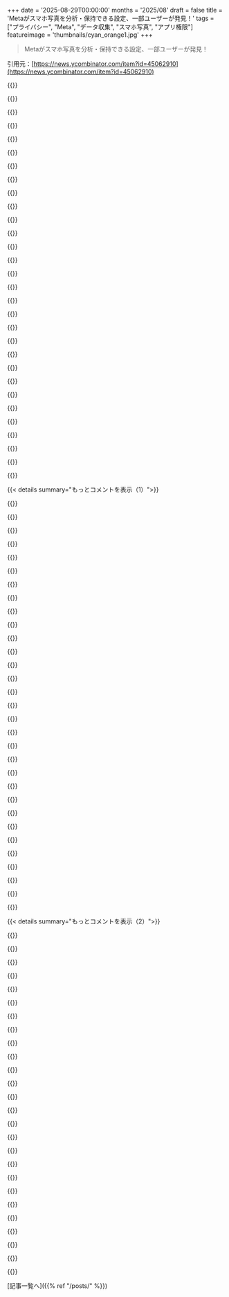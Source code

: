 +++
date = '2025-08-29T00:00:00'
months = '2025/08'
draft = false
title = 'Metaがスマホ写真を分析・保持できる設定、一部ユーザーが発見！'
tags = ["プライバシー", "Meta", "データ収集", "スマホ写真", "アプリ権限"]
featureimage = 'thumbnails/cyan_orange1.jpg'
+++

> Metaがスマホ写真を分析・保持できる設定、一部ユーザーが発見！

引用元：[https://news.ycombinator.com/item?id=45062910](https://news.ycombinator.com/item?id=45062910)




{{<matomeQuote body="Appleは、どの写真や動画にアプリがアクセスしたかの監査ログをユーザーに提供すべきだよ。リストは長くなるかもだけど、疑念を解消できるし、信頼できるデベロッパーには、ユーザーが予期しないことをしないように大きなプレッシャーになるはずだよ。" userName="nomilk" createdAt="2025/08/29 12:37:58" color="#785bff">}}




{{<matomeQuote body="なんでアプリが僕の全写真にアクセスする必要があるのか、マジで理解できないんだよね。（ごく一部の例外を除いて）アプリはシステムフォトピッカーで選んだ写真だけアクセスすべきでしょ。全カメラロールにアクセスするなんて必要ないよ。<br>限定アクセスは一部実装されてるけど、UIが分かりにくいし、なんでこれがデフォルトじゃないのか不思議だね。Google PhotosとかNextcloud、Immichみたいなアプリだけがフルアクセス必要で、他は文句言うな！" userName="AndroTux" createdAt="2025/08/29 13:55:26" color="#38d3d3">}}




{{<matomeQuote body="iOSには、あなたが説明してるような機能がすでにあるし、特定の写真だけを共有するように促してるよ。<br>僕が唯一要望したいのは、アプリの権限をアルバム単位で設定できるようになること。現状だと個々の写真を選ぶのがすごく手間なんだ。" userName="jamwil" createdAt="2025/08/29 14:08:49" color="#ff5733">}}




{{<matomeQuote body="残念だけど、違うよ。アプリがアクセスできる写真を選ぶことはできるけど、新しい写真を追加するたびにタップが多すぎて、誰もそんなに使わないんじゃないかな。僕が何か見落としてる？" userName="privatelypublic" createdAt="2025/08/29 14:11:48" color="">}}




{{<matomeQuote body="iPhoneなら、アプリがアクセスできる写真を自分で選べるんだよ。" userName="wslh" createdAt="2025/08/29 13:02:02" color="">}}




{{<matomeQuote body="iOSのコピペ機能は活用されてないけど、本当は便利だよ。最近はアプリがシステムフォトピッカーを使わないなら、Photosアプリで写真をコピーして貼り付けてるんだ。Photosアプリから位置情報を削除できるのがメリットだし、Metaphoみたいなアプリを使えば、共有シートから全メタデータを削除してからコピーできるよ。WeChatみたいに独自のピッカーにこだわるアプリは、コピペで対応だね。" userName="kccqzy" createdAt="2025/08/29 14:57:00" color="#785bff">}}




{{<matomeQuote body="いや、彼ら（そして僕も）が望んでるのは、ウェブブラウザのファイルアップロードみたいに、事前に許可を求めずに使えるようにすることだよ。だって、おかしいでしょ？<br>オンラインでファイルをアップロードするたびに、まずそのウェブサイトに画像へのアクセスを許可して、それから通常のファイルアップロードメニューで画像を選ぶって、そんなUXを彼らは文句言ってるんだよ。" userName="hombre_fatal" createdAt="2025/08/29 14:37:55" color="#785bff">}}




{{<matomeQuote body="Appleはフォトピッカーウィジェットに「メタデータ削除」オプションを直接追加すべきだね。彼らのプライバシーマーケティングとも相性バッチリだよ。" userName="const_cast" createdAt="2025/08/29 15:20:58" color="#45d325">}}




{{<matomeQuote body="＞アプリが僕の全写真にアクセスする必要があるのか、マジで理解できないんだよね。<br>＞全カメラロールにアクセスするなんて必要ないよ。<br>これって、Google Photosみたいなアプリや他のApple純正Photosアプリの代替品は、そもそも存在しちゃいけないってこと？僕の理解が合ってるか教えてくれる？" userName="diggan" createdAt="2025/08/29 14:06:55" color="">}}




{{<matomeQuote body="ああ、位置情報でもやってるよね。アプリが常にカメラロールにアクセスしてるなら警告すべきだよ。" userName="h1fra" createdAt="2025/08/29 13:20:01" color="">}}




{{<matomeQuote body="それ、まさにOPが求めてたことじゃん。アプリがカメラロール全体を見られないように、システムピッカーを使ってアクセスできる写真を選びたいってことね。" userName="jamwil" createdAt="2025/08/29 14:16:16" color="">}}




{{<matomeQuote body="iOSには数年前からプライベートな写真ピッカーがあるよ。アプリ内で写真を選ぶだけで、全写真へのアクセスは与えないんだ。でもWhatsAppは使ってないし、Appleもそれを問題にしてない。Signalみたいなアプリは使ってるけどね。一体どうなってんの？" userName="signal11" createdAt="2025/08/29 17:43:50" color="#45d325">}}




{{<matomeQuote body="事前に設定する必要なんてないよ。写真を追加する時、システムピッカーで写真を選んで、アクセス許可したいものを選べば終わり。メニューを開いたり設定したりする必要は一切ない。これ以外のUXはアプリ開発者が独自に実装してるんだ。iOSはまさに君が言った通りに動くよ。" userName="Zanfa" createdAt="2025/08/29 14:56:20" color="#ff33a1">}}




{{<matomeQuote body="すごく面倒くさいよ。二重のピッカーが出てくるからね。まずネイティブのダイアログでアプリにアクセスさせる写真を選んで、それからまたWhatsAppのピッカーで写真を選び直すんだ。すごく変な感じだよ。" userName="noname120" createdAt="2025/08/29 13:45:05" color="#38d3d3">}}




{{<matomeQuote body="親コメント、編集した？だって君の返信、彼が言ったことのいくつかを完全に無視してるように見えるんだけど。" userName="bbarnett" createdAt="2025/08/29 14:09:53" color="">}}




{{<matomeQuote body="君は苦情を理解してないか、あるいは無自覚にフルアクセスをオンにしてるね。WhatsAppみたいなアプリを「アクセスなし」か「限定アクセス」に設定してみて。チャットに写真をアップロードしようとすると、まず「管理」→「写真を追加」→「写真を選択」って操作が必要になるんだ。一回の操作で許可とアップロードができるはずなのに、現状はすごく面倒だからみんなフルアクセスにしちゃうんだよ。一度きりのアップロードなのに、このUXは意味ないよね。" userName="hombre_fatal" createdAt="2025/08/29 18:12:11" color="#38d3d3">}}




{{<matomeQuote body="違うよ。俺はアプリが今アクセスできる写真を選びたいんだ。新しい写真をアップロードするたびに選択をやり直したくない。ブラウザみたいにアップロードボタンが欲しいんだよ。「写真を追加」をクリックしてシステムダイアログが開いて、写真を選んだらそれがアプリに送られる。なぜかAppleはそれを台無しにしちゃったんだ。" userName="AndroTux" createdAt="2025/08/29 14:26:57" color="#38d3d3">}}




{{<matomeQuote body="今もコメントは俺が書いた時と同じだよ。「アプリが全写真にアクセスする必要が全くない」とか「Google PhotosやNextcloud、Immichのようなアプリだけがフルアクセスを必要とする」って。でもそれだと、そんなアプリは存在すべきじゃないって言ってるように聞こえるんだけど？" userName="diggan" createdAt="2025/08/29 14:14:49" color="">}}




{{<matomeQuote body="写真リールを操作するアプリは多く、APIや許可は必要だよね。でも、本来必要ないのに写真アクセスを要求するアプリも多い。これはAppleの問題だよ。彼らの選択的アクセスはパッチ当てで、ユーザーには不便だ。俺のアプリでも、写真の保存や読み込みといった基本的な機能で全許可が必要になるんだ。Appleには、ブラックボックスとしてデータを送れるウィジェットが欲しいな。現状の警告は煩わしいし、WhatsAppが同じ許可でライブラリ全体をスキャンできるのはおかしいよ。" userName="blululu" createdAt="2025/08/29 14:36:19" color="#ff5733">}}




{{<matomeQuote body="Appleがプライバシーを保護する写真ピッカーをOSに組み込んで、アプリにはそれを使わせるべきだよ。アプリにカメラロールへの直接アクセスを許すのは良くないね。" userName="trinix912" createdAt="2025/08/29 13:50:49" color="#45d325">}}




{{<matomeQuote body="OSピッカーはデフォルトで位置情報やキャプションを削除してるよ。左下のスイッチアイコンで設定できるんだ。" userName="lights0123" createdAt="2025/08/29 17:09:50" color="">}}




{{<matomeQuote body="アプリがシステムの写真ピッカーを使えば、写真への許可は必要ないんだよ。「限定アクセス」モードでもね。これは2021年から利用可能だから、アプリ開発者が更新しないのは言い訳にならないね。<br>https://developer.apple.com/documentation/photokit/selecting..." userName="zimpenfish" createdAt="2025/08/29 15:25:29" color="#38d3d3">}}




{{<matomeQuote body="WhatsAppのUXはOSの制限じゃなくて、Metaによる「ダークパターン」だよ。Signalだと、写真追加でシステムピッカーが出て、ギャラリーから選べるし、全部アクセスしなくてもちゃんと写真が送れるんだ。AppleじゃなくてMetaに文句言うべきだね。" userName="Zanfa" createdAt="2025/08/29 18:43:39" color="#785bff">}}




{{<matomeQuote body="「localization」って、アプリを別の言語に翻訳することだよね？ローカルネットワークのスキャン許可のこと言ってるの？" userName="pimlottc" createdAt="2025/08/29 13:42:28" color="">}}




{{<matomeQuote body="アプリにずっと許可を与え続けるのはダメだよ。管理も面倒だし。セキュアなクリップボードを使って、アプリが一度だけ読み取れるようにすべきだね。" userName="moi2388" createdAt="2025/08/29 14:18:03" color="#ff5733">}}




{{<matomeQuote body="全てのメタデータ、例えばカメラのメーカーやモデル、ISO、絞り値なんかが剥ぎ取られるわけじゃないよ。" userName="kccqzy" createdAt="2025/08/29 18:03:28" color="">}}




{{<matomeQuote body="iOSはアプリが写真ライブラリに完全アクセスしてる場合、しばらく前から警告を出してるよ。例えばWhatsAppの場合、「WhatsAppは6ヶ月間、あなたの写真ライブラリ全体にアクセスできました。フルアクセスを許可し続けますか？」ってね。<br>スクリーンショット: https://macreports.com/app-has-been-able-to-access-your-enti..." userName="merelysounds" createdAt="2025/08/29 13:25:24" color="#ff5733">}}




{{<matomeQuote body="Canonのカメラアプリが、写真をPhoto Rollに追加するだけなのに、今じゃフルアクセスを求めるようになったんだ。外部カメラがただ写真を追加したいだけなのに、全部の写真にアクセスできる許可が必要って、おかしいよね。" userName="m463" createdAt="2025/08/29 18:30:25" color="#45d325">}}




{{<matomeQuote body="彼らは「Google Photosみたいなアプリだけが、カメラロールにフルアクセスする必要がある」って言ってるじゃん。アプリ自体が存在すべきじゃない、とは言ってないよ。" userName="hdgvhicv" createdAt="2025/08/29 14:22:13" color="">}}




{{<matomeQuote body="Appleもアプリが限定的な写真/連絡先リストを知るのをやめるべきだね。Telegramみたいにダミーの連絡先だけだと動かないし、他のしつこいアプリも写真を使うたびに全面アクセスを要求してくる。<br>もっとひどいのは、AppleがFacebook/TikTok/Tinderなんかの多くのアプリにiCloud Keychain APIを使わせて、アプリ再インストールやデバイスリセット後も追跡できる見えない情報を保存させていること。これ、ユーザーには何が保存されてるか見えないし、手動で削除する方法もないんだ。Facebookなどに連絡するしかないんだけど、彼らが全部削除したって確信も持てないしね。この件は何度か文句言ったけど、みんな何とも思わないみたいだよ（たぶんこのAPIを悪用してる他の人たちは、この問題を隠しておきたいんだろうね）。" userName="Razengan" createdAt="2025/08/29 14:43:39" color="#38d3d3">}}




{{< details summary="もっとコメントを表示（1）">}}

{{<matomeQuote body="うん、Signalは君が言ってる通り機能するのを確かめたよ。僕が挙げたWhatsApp、Reddit、Twitter、DiscordのUXよりも「Private Access to Photos」っていう別のAPIがあるみたいだね。もしアプリがそのAPIにオプトインする方がユーザーにとって良いってことなら、Appleも責められるべきってことで意見が合うかな。" userName="hombre_fatal" createdAt="2025/08/29 20:07:34" color="">}}




{{<matomeQuote body="これ、関係あるかもね。<br>”Facebook patent uses image recognition to scan your personal photos for brands” https://www.fastcompany.com/90333067/creepy-facebook-patent-...<br>あと”faulty pixels, lens scratches, other ‘camera artifacts’ and metadata within the image would be used to associate Facebook users with particular images. ” https://www.imaging-resource.com/news/2015/09/18/facebook-wa...って話もあるよ。" userName="mtmail" createdAt="2025/08/29 12:38:01" color="#45d325">}}




{{<matomeQuote body="Metaで働いてる人たちは基本的にかなりのテック通だけど、一般人はそうじゃないよね。Metaはめちゃくちゃ金持ち企業で、従業員も高給をもらってる。<br>じゃあ、いつこの搾取的な行動は犯罪になるんだろう？そして、もし犯罪じゃないなら、どうすればそうなるの？<br>もしMetaで働いていて、自分が道徳的な人間だと思うなら、仕事を辞めるべきだよ。この世にはお金よりも大切なことがあるんだ。もっと良い世界を作る手伝いをしてほしい。Mark Zuckerbergが地球をぶっ壊すのを手伝わなくても、快適な生活は送れるし、大金持ちになる夢だって叶えられるよ。" userName="Gud" createdAt="2025/08/29 16:51:08" color="#ff5c5c">}}




{{<matomeQuote body="ちょうどサンフランシスコの彼らのオフィスに行ってきたんだ。キャンパス内だけで10以上のレストランから選べる無料の朝食、昼食、夕食があるんだって。有料のランドリーサービスもあって、服を預けて後で受け取れるらしい。Facebookの理髪店はもうないみたいだけどね。黒人、白人、ヒスパニック、インド系など、あらゆるバックグラウンドの人がいたよ。<br>サンフランシスコの高い生活費はさておき、彼らは高額な給料に加えてこれだけの豪華な設備を利用してる。本当に彼らが、自分たちより劣る人々を助けるためにこれら全部を諦めると思う？一部はそうするかもしれないけど、この贅沢な生活のどれくらいを諦めるかな？リベラルを自称する人たちでさえ、どれくらい手放せるかな？" userName="superblas" createdAt="2025/08/30 15:26:29" color="#38d3d3">}}




{{<matomeQuote body="たとえ犯罪にしても、法律は遡って適用されないし（されるべきでもないし）ね。これだけは言っておくよ。" userName="Jigsy" createdAt="2025/08/30 17:39:02" color="">}}




{{<matomeQuote body="Metaは断トツで最も恥知らずで無神経なテック大手だよ。彼らは積極的に最も道徳的に堕落した開発者を探し出してるに違いないね。これらの実装について議論してる会議では、彼らがどれだけ狡猾かを笑い合ってるんだろうなって想像するしかないよ。" userName="Workaccount2" createdAt="2025/08/29 14:15:30" color="">}}




{{<matomeQuote body="開発者たちはちゃんとした給料をもらってるから、それを失うと、たぶん高価な車や家の支払いが滞っちゃうんだろうね。だから、言われた通りにして文句は言わないんだよ。" userName="seanw444" createdAt="2025/08/29 16:15:36" color="">}}




{{<matomeQuote body="Metaが今の姿になる前に参加して、そうなり始めた頃に辞めた者として言うけど、Metaは他のどこよりも50%も多く給料を払って才能ある人材を引き付けてるんだ。一度それに慣れちゃうと、辞めるのは本当に難しいよ。" userName="kridsdale1" createdAt="2025/08/29 16:51:28" color="#38d3d3">}}




{{<matomeQuote body="Facebookは最初、セクハラサイトとして始まったことを思い出してほしいね。" userName="PhantomHour" createdAt="2025/08/29 18:52:03" color="">}}




{{<matomeQuote body="ハンナ・アーレントはアイヒマン裁判の報道で『悪の凡庸さ』を主張したけど、Facebookを使う人が悪意を持っているわけじゃないと思う。Facebookが目標達成のために、考えることを放棄させるほど高額な報酬を払ってるだけなんじゃないかな。" userName="touristtam" createdAt="2025/08/30 21:23:58" color="#ff33a1">}}




{{<matomeQuote body="Appleのプライバシー設定でFacebookに写真へのアクセスを制限すれば、これは問題にならないはずだよ。どんなアプリにも写真へのフルアクセスは絶対に許可しないことを強くおすすめするね。" userName="cj" createdAt="2025/08/29 12:17:44" color="#45d325">}}




{{<matomeQuote body="Appleは写真選択のUIを改善すべきだよ。スクロールして同じ写真を二度選ぶのはすごく面倒くさいからね。" userName="gessha" createdAt="2025/08/29 12:58:46" color="">}}




{{<matomeQuote body="同感だよ。承認済み写真にも追加承認時にも検索オプションが絶対必要だね。よく写真アプリに入って写真を見つけて、おおよその位置を覚えてスクロールしまくるから、ほんと迷惑で面倒くさいよ。" userName="Clent" createdAt="2025/08/29 13:17:14" color="#ff33a1">}}




{{<matomeQuote body="僕が本当に欲しいのは、Facebook、Instagram、Slackとかのために特別な写真アルバムを作って、そこに入れた写真だけに自動でアクセスできるようにすることだよ。" userName="jkubicek" createdAt="2025/08/29 14:19:00" color="#ff5733">}}




{{<matomeQuote body="ChatGPTだと写真アイコンをクリックしたらシステムの写真ピッカーが使えるから、たぶんMetaは意図的にそれを実装してないんだと思うね。" userName="subarctic" createdAt="2025/08/29 16:09:23" color="#ff5c5c">}}




{{<matomeQuote body="信頼できるアプリでもこれはやるべきだよ。権限の問題は、サードパーティの依存関係も含めてアプリ全体に適用されちゃうからね。多くのアプリは広告サービスから提供されたライブラリを使っていて、それがアプリに与えられた権限を悪用するんだ。" userName="loumf" createdAt="2025/08/29 12:34:05" color="#ff5c5c">}}




{{<matomeQuote body="WhatsAppは以前、今もかもだけど、チャットの全写真をデフォルトでスマホに保存してたんだ。これで意図しない写真がiPhoneのギャラリーにたくさん保存されちゃって。ほんと馬鹿げたアイデアだよね。" userName="lloydatkinson" createdAt="2025/08/29 12:49:09" color="#38d3d3">}}




{{<matomeQuote body="デフォルトではオフになってて、各ディスカッションごとに個別にアクティベートできるんだと思うよ。" userName="kergonath" createdAt="2025/08/29 14:11:50" color="">}}




{{<matomeQuote body="フル写真アクセスは面倒だから、アプリストアで写真ピッカーで済むのにフルアクセスを求めるアプリを禁止すべきだね。WhatsAppとかはピッカーで十分じゃん。開発者規約に入れて厳しくすれば、すぐに対応するはずだよ。" userName="const_cast" createdAt="2025/08/29 15:25:59" color="#45d325">}}




{{<matomeQuote body="最近のAndroidも、写真へのアクセスが制限されるようになったんだよね。" userName="afarah1" createdAt="2025/08/29 13:26:00" color="">}}




{{<matomeQuote body="ひょっとして変わったのかもしれないけど、前はAndroidでInstagramに投稿するとき、限定アクセスだと無理だったんだよね。フルアクセスに加えてカメラとマイクの許可も必要だったよ。" userName="jcomis" createdAt="2025/08/29 14:57:49" color="">}}




{{<matomeQuote body="それは新しいiOSバージョンと、それに伴う新しいAppleデバイスだけの話でしょ。" userName="abcd_f" createdAt="2025/08/29 12:53:55" color="">}}




{{<matomeQuote body="フォトライブラリの許可はiOS 14からずっとあるよ。だから、ここ10年以内に作られたiPhoneならどれでも使えるはずだよ。" userName="rimunroe" createdAt="2025/08/29 12:59:04" color="#ff33a1">}}




{{<matomeQuote body="どうやらこの機能はiOS 14でリリースされて、iPhone 6S（2015年発売）も対応してたみたいだね。だから、ここ10年のどのiPhoneでも使えるはず。それは十分理にかなってるよ。" userName="bigDinosaur" createdAt="2025/08/29 13:01:06" color="#ff5c5c">}}




{{<matomeQuote body="昔、Facebookアプリを入れたら、勝手に全ての写真をFacebookにアップロードされてビビったから即アンインストールしたんだ。それ以来、絶対使ってないよ。当時は細かなストレージ許可もなかったしね。" userName="hypersoar" createdAt="2025/08/29 13:56:45" color="">}}




{{<matomeQuote body="Metaは写真だけじゃなくて、許可があれば連絡先、メール、位置情報、IMEI、ビデオExif、ブラウザ履歴、アプリの使用統計、IPアドレス、デバイス情報とか、集められるものは何でも集めてるよ。だから俺はFacebook、Meta、MetaQuest、Instagramを全部アンインストールして、アカウントも削除したんだ。もう二度と彼らのアプリは使わないよ。" userName="reactordev" createdAt="2025/08/29 15:12:18" color="#ff5733">}}




{{<matomeQuote body="Metaは許可なしでも技術的に可能な限り情報を収集してるよ。<br>結局アンインストールするしかないんだよね。こういうのは今に始まったことじゃないし、これからも続くでしょ。" userName="Groxx" createdAt="2025/08/29 17:11:33" color="#45d325">}}




{{<matomeQuote body="一部のデータブローカーは、サイバーセキュリティ法を破ることになんの抵抗もないみたいだね。" userName="reactordev" createdAt="2025/08/29 17:55:14" color="">}}




{{<matomeQuote body="警察とか政府機関は、情報源を失いたくないから、データブローカーを取り締まったりしないんじゃないかな。" userName="hungmung" createdAt="2025/08/29 18:59:48" color="#ff5733">}}




{{<matomeQuote body="「みんな、ただデータを送ってくるんだよ。なぜか知らないけどさ。『私を信頼してる』んだって。本当にバカだね。」ってMetaは思ってそう。" userName="int_19h" createdAt="2025/08/29 20:50:04" color="">}}

{{</details>}}




{{< details summary="もっとコメントを表示（2）">}}

{{<matomeQuote body="Facebook、Meta、MetaQuest、Instagramは消したし、アカウントも削除したから、もう二度とMeta系のアプリは使わない。<br>WhatsAppも消した方がいいよ、特にアメリカ以外では超人気だからね。" userName="inetknght" createdAt="2025/08/29 15:49:34" color="#45d325">}}




{{<matomeQuote body="そうだね、Metaが絡んでるアプリは、もう絶対にスマホには入れないようにしてるよ。" userName="reactordev" createdAt="2025/08/29 15:53:26" color="">}}




{{<matomeQuote body="俺のスマホにはGoogleもMetaのアプリも絶対に入れないようにしてる。<br>iPhone使ってるけど、まぁAppleに全てを賭けるわ。少なくともAppleは個人情報を売って儲けるってことはしないだろうし。" userName="baggachipz" createdAt="2025/08/29 18:18:20" color="#ff33a1">}}




{{<matomeQuote body="Appleも情報収集してるけど、他にどんな選択肢がある？<br>少なくともAppleは暗号化には気を使ってるし、情報は有料の壁の向こうに隠してるのは知ってる。<br>Androidはウェブサイト見ただけでマルウェアが入っちゃうのが本当にやばいんだよね。" userName="reactordev" createdAt="2025/08/29 18:27:52" color="#ff5733">}}




{{<matomeQuote body="「ウェブサイト見ただけでマルウェアが入るってやばい」って言ってたけど、どういうこと？<br>ChromeとかFirefoxの前に出てくる埋め込みブラウザのこと？あれは一時的なセッションで、データは残らないと思ってたんだけどな。" userName="dietr1ch" createdAt="2025/08/29 18:47:25" color="">}}




{{<matomeQuote body="例えば、広告がページを乗っ取って、おばあちゃんが気づかないうちに怪しいゲームをダウンロードさせたり、偽のウイルススキャンでクリックさせたりするんだ。<br>クリックやインストールは必要だけど、手口が巧妙だからね。一番ひどいのは、ユーザーが何も操作しなくても感染したPDFが勝手にダウンロードされて、マルウェアがスマホに侵入するドライブバイダウンロードだよ。" userName="reactordev" createdAt="2025/08/29 19:00:12" color="#ff5733">}}




{{<matomeQuote body="このコメント、面白いね。2018年のCambridge Analytica事件とか、過去20年のいろんなスキャンダルから何も学んでないのかな？一般人が気にしないのはわかるけど、HNの連中がまだMetaアプリ使ってるのが信じられないよ。" userName="petralithic" createdAt="2025/08/29 13:38:42" color="#38d3d3">}}




{{<matomeQuote body="定義上、これらはソーシャルアプリだから、使うかどうかは個人の自由ってわけじゃないんだよ。例えば、もし俺がWhatsAppを使わなくなったら、友達や家族の大半との繋がりが途絶えちゃうんだ。" userName="awesan" createdAt="2025/08/29 13:48:05" color="">}}




{{<matomeQuote body="それは多分違うよ。もし本当にアプリに依存するほど人間関係が弱いなら、いっそ手放して、もっと強い繋がりを他で探すのもアリじゃないかな。" userName="dfxm12" createdAt="2025/08/29 16:54:51" color="">}}




{{<matomeQuote body="お金を払ってないなら、あんたが商品ってことだよね。" userName="frasermarlow" createdAt="2025/08/29 13:59:44" color="">}}




{{<matomeQuote body="お金を払ってたとしても、やっぱり君は商品なんだ（多分”ひとつの”商品）。Metaとか誰だって、ユーザーからお金をもらってるからって、他の収益源を諦めるわけないでしょ。現実的に、こういう消費者向け製品でユーザー追跡やデータ収集を防ぐには、法律で規制して強制するしかないよ。" userName="dfxm12" createdAt="2025/08/29 17:00:37" color="#785bff">}}




{{<matomeQuote body="俺、WhatsApp以外Metaアプリ全部削除したんだ（WhatsAppも好きじゃないけどね）。Facebookアプリはもう10年以上スマホに入れてない。Instagramは一時使ってたけど、Metaが信用できないって確信させ続けるんだよ。Facebookモバイルは体験がイマイチだから、それが使う頻度を減らすきっかけになってるよ。" userName="brk" createdAt="2025/08/29 12:24:36" color="#38d3d3">}}




{{<matomeQuote body="iOSだと、WhatsAppが写真アルバムへの無制限アクセスをやたらと求めてくるんだよな。しかも、完全にアクセスを許可しないと写真を保存するのを難しくしてる。気持ち悪い。" userName="skylurk" createdAt="2025/08/29 12:32:59" color="#ff5733">}}




{{<matomeQuote body="スマホにMetaアプリは一つもないって、誇らしげに自慢しようと思ってたんだ。FBはずっと前にやめたし、Instagramも飛びつかなかった。でも、前の投稿見て気づいたんだけど、俺まだMetaの世界にいるんだね。一瞬WhatsAppのこと忘れてたよ。" userName="biinjo" createdAt="2025/08/29 12:32:31" color="">}}




{{<matomeQuote body="俺の経験だと、「限定アクセス」で十分うまくいくよ。問題なく何でも保存できる。ただムカつくのは、電話の連絡先へのアクセスを許可しないと、連絡先に名前をつけられないってことなんだよね。" userName="vladvasiliu" createdAt="2025/08/29 12:35:46" color="#ff5733">}}




{{<matomeQuote body="彼らがそれに大金払ったのには理由があるんだ。世界の多くの地域では、それらアプリは実質的に必須になってるからね。" userName="lazide" createdAt="2025/08/29 12:37:28" color="">}}




{{<matomeQuote body="取り除くのがほぼ不可能だよね。Signalを使いたいけど、プライバシー意識が高い人に切り替えてもらうのも大変な戦いだよ。" userName="Contortion" createdAt="2025/08/29 12:59:26" color="">}}




{{<matomeQuote body="試してみたら、”写真を追加するだけ”から”アクセスを制限する”に権限を増やせば、また写真を追加できたよ。でも、設定でアクセスを無効にしないと、追加した写真にWhatsappがアクセスし続けるんだ。気味が悪いね。<br>あと、連絡先の件もマジでムカつく。彼らは何をしてるかちゃんと分かってるはずだよ。" userName="skylurk" createdAt="2025/08/29 12:50:46" color="#38d3d3">}}




{{<matomeQuote body="これのせいでSamsung Galaxyを完全にやめたよ…結局iPhoneに乗り換えたけど、これほど気に入るAndroidが見つからなかったんだ。今まで持ってたGalaxyは全部、1,000ドル以上払ったのにFacebookアプリがアンインストールできなかったんだ。<br>最後の一台では、例によってFacebookを削除して、他のバックグラウンドアプリを無効にする設定をしたのに、8ヶ月後に確認したら、さらに多くのFacebookアプリが僕の同意なしにインストールされて動いてたんだ。それでGalaxyはもうやめにしたよ。よく今まで我慢してたなって驚いてる。" userName="ratg13" createdAt="2025/08/29 13:09:15" color="#45d325">}}




{{<matomeQuote body="Whatsappに広告が表示され始めたら、Signalに切り替えるのがもっと簡単になるかもね。" userName="tholdem" createdAt="2025/08/29 14:43:31" color="">}}




{{<matomeQuote body="＞でも、設定でアクセスを無効にしないと、Whatsappが追加した写真にアクセスし続けるんだ。気味が悪いね。<br>これで十分だと思うよ。彼らが写真で怪しいことをしてると思うなら、手に入れたものは何でもすぐに保管してるって考えた方がいいんじゃない？" userName="vladvasiliu" createdAt="2025/08/29 15:07:19" color="">}}




{{<matomeQuote body="Android版WhatsAppも、実際には必要ないはずの特定の機能を使うために、スマホ上の全メディアファイルへのアクセスを要求するんだ。例えば、音声メッセージを受け取ったとき、それを聞きたいとすると全メディアアクセスを要求してくる。Androidアプリは自分で作成したメディアファイルにはアクセスできるから、この許可は必要ないはずなのにね。でも、メディアアクセスを許可しないと（GrapheneOSのストレージスコープみたいに、アクセスを許可したと騙すかしないと）、WhatsAppは音声を聞かせてくれないんだ。チャット内のプレビューじゃなくて、画像を全画面で開こうとする時も同じだよ。<br>もしこれが小さな開発者なら、偶然そうしたか、手抜きしたんだろうって思うけど、Metaが出してるとなると悪意しか感じないね。" userName="agile-gift0262" createdAt="2025/08/29 15:47:21" color="#ff33a1">}}




{{<matomeQuote body="君は「これで十分だとは思わない」って言いたかったんじゃない？僕もそう思うよ。" userName="mckn1ght" createdAt="2025/08/29 17:12:56" color="">}}




{{<matomeQuote body="新しいスマホを手に入れたから、WhatsAppをブラウザ経由で使ってるんだ。デスクトップレイアウトを強制したり、結構大変だけど、使えるよ。彼らがそうしてほしくないのは明らかだけどね。<br>写真の共有とか、メッセージへの返信やリアクションとか、よく使う操作には何度もタップしたりズームレベルをいじったりしないといけないけど、一応可能だよ。ワンタイムの写真を見るみたいな、できない操作もいくつかあるし、一番の問題は、結局ネイティブアプリが動いてるデバイスに紐づけられてるってことだね。セッションが切れると、ネイティブアプリで生成されたコードをスキャンして再認証しないといけないんだ。<br>幸い、古いスマホはまだ使えるし、これのためにとっておいてるんだ。Metaに汚染されてると思ってるけど、新しい写真を撮ったり、本格的に何かをするわけじゃないから、それでいいかなって。" userName="ethagnawl" createdAt="2025/08/29 16:00:13" color="#ff5733">}}




{{<matomeQuote body="僕の解決策は、WhatsAppからじゃなくて、「写真→写真を共有→WhatsApp」ってやる方法だよ。" userName="ozgrakkurt" createdAt="2025/08/29 14:15:17" color="">}}

{{</details>}}



[記事一覧へ]({{% ref "/posts/" %}})
